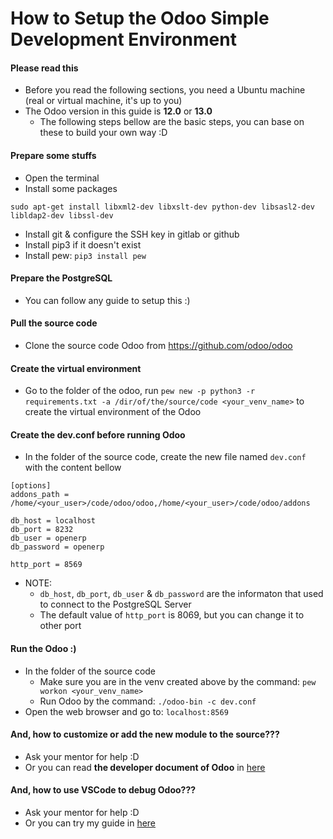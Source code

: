 # How to Setup the Odoo Simple Development Environment

#### Please read this
- Before you read the following sections, you need a Ubuntu machine (real or virtual machine, it's up to you)
- The Odoo version in this guide is **12.0** or **13.0**
  - The following steps bellow are the basic steps, you can base on these to build your own way :D

#### Prepare some stuffs
- Open the terminal
- Install some packages
```
sudo apt-get install libxml2-dev libxslt-dev python-dev libsasl2-dev libldap2-dev libssl-dev
```
- Install git & configure the SSH key in gitlab or github
- Install pip3 if it doesn't exist
- Install pew: `pip3 install pew`

#### Prepare the PostgreSQL
- You can follow any guide to setup this :)

#### Pull the source code
- Clone the source code Odoo from https://github.com/odoo/odoo
 
#### Create the virtual environment
- Go to the folder of the odoo, run `pew new -p python3 -r requirements.txt -a /dir/of/the/source/code <your_venv_name>` to create the virtual environment of the Odoo

#### Create the dev.conf before running Odoo
- In the folder of the source code, create the new file named `dev.conf` with the content bellow
```
[options]
addons_path = /home/<your_user>/code/odoo/odoo,/home/<your_user>/code/odoo/addons

db_host = localhost
db_port = 8232
db_user = openerp
db_password = openerp

http_port = 8569
```

- NOTE:
  - `db_host`, `db_port`, `db_user` & `db_password` are the informaton that used to connect to the PostgreSQL Server
  - The default value of `http_port` is 8069, but you can change it to other port

#### Run the Odoo :)
- In the folder of the source code
  - Make sure you are in the venv created above by the command: `pew workon <your_venv_name>`
  - Run Odoo by the command: `./odoo-bin -c dev.conf`
- Open the web browser and go to: `localhost:8569`

#### And, how to customize or add the new module to the source???
- Ask your mentor for help :D
- Or you can read **the developer document of Odoo** in [here](https://www.odoo.com/documentation/)

#### And, how to use VSCode to debug Odoo???
- Ask your mentor for help :D
- Or you can try my guide in [here](https://github.com/tuantrantg/how-to-setup-the-odoo-simple-development-envinroment/blob/master/DEBUG_ODOO_BY_VSCODE.md)
